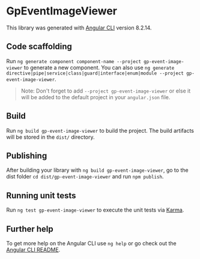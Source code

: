 # GpEventImageViewer

This library was generated with [Angular CLI](https://github.com/angular/angular-cli) version 8.2.14.

## Code scaffolding

Run `ng generate component component-name --project gp-event-image-viewer` to generate a new component. You can also use `ng generate directive|pipe|service|class|guard|interface|enum|module --project gp-event-image-viewer`.
> Note: Don't forget to add `--project gp-event-image-viewer` or else it will be added to the default project in your `angular.json` file. 

## Build

Run `ng build gp-event-image-viewer` to build the project. The build artifacts will be stored in the `dist/` directory.

## Publishing

After building your library with `ng build gp-event-image-viewer`, go to the dist folder `cd dist/gp-event-image-viewer` and run `npm publish`.

## Running unit tests

Run `ng test gp-event-image-viewer` to execute the unit tests via [Karma](https://karma-runner.github.io).

## Further help

To get more help on the Angular CLI use `ng help` or go check out the [Angular CLI README](https://github.com/angular/angular-cli/blob/master/README.md).
